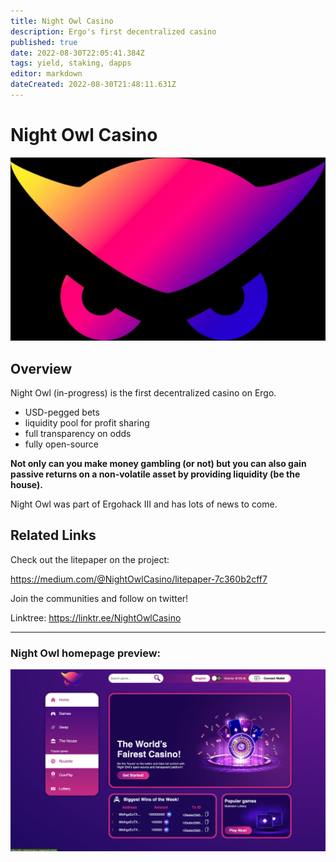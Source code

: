 ```yaml
---
title: Night Owl Casino
description: Ergo's first decentralized casino
published: true
date: 2022-08-30T22:05:41.384Z
tags: yield, staking, dapps
editor: markdown
dateCreated: 2022-08-30T21:48:11.631Z
---
```


# Night Owl Casino

![nightowl-logo.jpeg](/ergodapps/nightowl-logo.jpeg)
## Overview 
Night Owl (in-progress) is the first decentralized casino on Ergo.
- USD-pegged bets
- liquidity pool for profit sharing
- full transparency on odds 
- fully open-source

**Not only can you make money gambling (or not) but you can also gain passive returns on a non-volatile asset by providing liquidity (be the house).**

Night Owl was part of Ergohack III and has lots of news to come.
## Related Links
Check out the litepaper on the project:

https://medium.com/@NightOwlCasino/litepaper-7c360b2cff7

Join the communities and follow on twitter!

Linktree: https://linktr.ee/NightOwlCasino
_____
### Night Owl homepage preview:
![nightowl-homepage-wip@2x.png](/ergodapps/nightowl-homepage-wip@2x.png)
